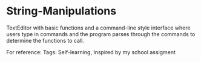 # String-Manipulations
TextEditor with basic functions and a command-line style interface where users type in commands and the program parses through the commands to determine the functions to call.

For reference:
Tags: Self-learning, Inspired by my school assigment

